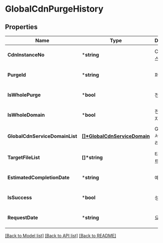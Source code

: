 # GlobalCdnPurgeHistory

## Properties
Name | Type | Description | Notes
------------ | ------------- | ------------- | -------------
**CdnInstanceNo** | ***string** | CDN인스턴스번호 | [optional] [default to null]
**PurgeId** | ***string** | 퍼지ID | [optional] [default to null]
**IsWholePurge** | ***bool** | 전체퍼지여부 | [optional] [default to null]
**IsWholeDomain** | ***bool** | 전체도메인퍼지여부 | [optional] [default to null]
**GlobalCdnServiceDomainList** | **[[]\*GlobalCdnServiceDomain](GlobalCdnServiceDomain.md)** | Global CDN서비스도메인리스트 | [optional] [default to null]
**TargetFileList** | **[]\*string** | 타겟파일리스트 | [optional] [default to null]
**EstimatedCompletionDate** | ***string** | 예상완료날짜 | [optional] [default to null]
**IsSuccess** | ***bool** | 성공여부 | [optional] [default to null]
**RequestDate** | ***string** | 요청날짜 | [optional] [default to null]

[[Back to Model list]](../README.md#documentation-for-models) [[Back to API list]](../README.md#documentation-for-api-endpoints) [[Back to README]](../README.md)


